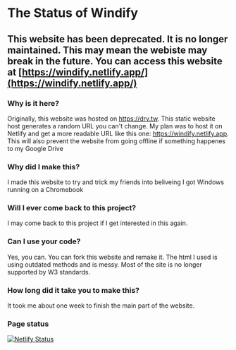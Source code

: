 # The Status of Windify

## This website has been deprecated. It is no longer maintained. This may mean the webiste may break in the future. You can access this website at [https://windify.netlify.app/](https://windify.netlify.app/)

### Why is it here?

Originally, this website was hosted on https://drv.tw. This static website host generates a random URL you can't change. My plan was to host it on Netlify and get a more readable URL like this one: https://windify.netlify.app. This will also prevent the website from going offline if something happenes to my Google Drive

### Why did I make this?

I made this website to try and trick my friends into beliveing I got Windows running on a Chromebook

### Will I ever come back to this project?

I may come back to this project if I get interested in this again.

### Can I use your code?

Yes, you can. You can fork this website and remake it. The html I used is using outdated methods and is messy. Most of the site is no longer supported by W3 standards.

### How long did it take you to make this?

It took me about one week to finish the main part of the website. 

### Page status
[![Netlify Status](https://api.netlify.com/api/v1/badges/56822c5c-4821-4707-8ae5-724b9cbb9d02/deploy-status)](https://app.netlify.com/sites/windify/deploys)
